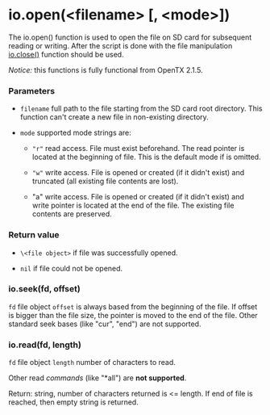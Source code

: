 # io.open(\<filename> [, \<mode>])

The io.open() function is used to open the file on SD card for subsequent reading or writing. After the script is done with the file manipulation [io.close()](io_close.md) function should be used.

*Notice:* this functions is fully functional from OpenTX 2.1.5.


### Parameters

* `filename` full path to the file starting from the SD card root directory. This function can't create a new file in non-existing directory.

* `mode` supported mode strings are:

  * `"r"` read access. File must exist beforehand. The read pointer is located at the beginning of file. This is the default mode if <mode> is omitted.

  * `"w"` write access. File is opened or created (if it didn't exist) and truncated (all existing file contents are lost).

  * "a" write access. File is opened or created (if it didn't exist) and write pointer is located at the end of the file. The existing file contents are preserved.

### Return value

* `\<file object>` if file was successfully opened.

* `nil` if file could not be opened.


### io.seek(fd, offset)
`fd` file object
`offset` is always based from the beginning of the file. If offset is bigger than the file size, the pointer is moved to the end of the file.
Other standard seek bases (like "cur", "end") are not supported.

### io.read(fd, length)
`fd` file object
`length` number of characters to read.

Other read *commands* (like "*all") are **not supported**.

Return: string, number of characters returned is <= length. If end of file is reached, then empty string is returned.